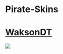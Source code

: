# Pirate-Skins

# [WaksonDT](https://www.dropbox.com/s/2i9pdbqsg7itzad/-%20%20%20%20%20%23%20WaksonDT.osk?dl=1)
![](https://osu.ppy.sh/ss/14433915/90ef)
